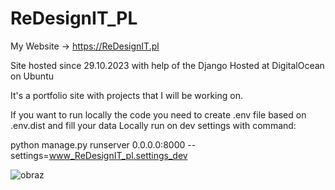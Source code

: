 # ReDesignIT_PL
My Website -> https://ReDesignIT.pl


Site hosted since 29.10.2023 with help of the Django
Hosted at DigitalOcean on Ubuntu



It's a portfolio site with projects that I will be working on.

If you want to run locally the code you need to create .env file based on .env.dist and fill your data
Locally run on dev settings with command:

python manage.py runserver 0.0.0.0:8000 --settings=www_ReDesignIT_pl.settings_dev


![obraz](https://github.com/Hamster-Inside/ReDesignIT_PL/assets/62399878/8c39971f-b50d-47be-8102-8a28e44f0e42)
